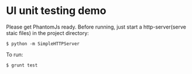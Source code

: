 UI unit testing demo
============
Please get PhantomJs ready.
Before running, just start a http-server(serve staic files) in the project directory:

```
$ python -m SimpleHTTPServer
```

To run:

```
$ grunt test
```